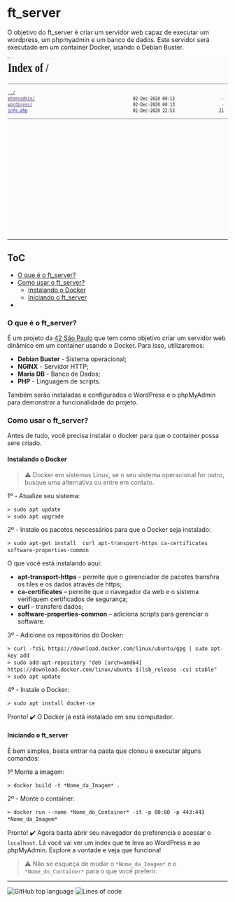 # ft_server
O objetivo do ft_server é criar um servidor web capaz de executar um wordpress, um phpmyadmin e um banco de dados. Este servidor será executado em um container Docker, usando o Debian Buster.

<img src="https://github.com/fecoelho/ft_server/blob/master/ft_server-quick-demo.gif" width="800" height="400" />


***
## ToC
- [O que é o ft_server?](#o-que---o-ft_server)
- [Como usar o ft_server?](#como-usar-o-ft_server)
  - [Instalando o Docker](#instalando-o-docker)
  - [Iniciando o ft_server](#iniciando-o-ft_server)
-

<a name="o-que---o-ft_server"></a>
### O que é o ft_server?
É um projeto da [42 São Paulo](https://www.42sp.org.br/) que tem como objetivo criar um servidor web dinâmico em um container usando o Docker.
Para isso, utilizaremos:
- **Debian Buster** - Sistema operacional;
- **NGINX** - Servidor HTTP;
- **Maria DB** - Banco de Dados;
- **PHP** - Linguagem de scripts.

Também serão instaladas e configurados o WordPress e o phpMyAdmin para demonstrar a funcionalidade do projeto.

<a name="como-usar-o-ft_server"></a>
### Como usar o ft_server?
Antes de tudo, você precisa instalar o docker para que o container possa sere criado.
<a name="instalando-o-docker"></a>
#### Instalando o Docker
> :warning: Docker em sistemas Linux, se o seu sistema operacional for outro, busque uma alternativa ou entre em contato.

1º - Atualize seu sistema:
```console
> sudo apt update
> sudo apt upgrade
```
2º - Instale os pacotes nescessários para que o Docker seja instalado:
```console
> sudo apt-get install  curl apt-transport-https ca-certificates software-properties-common
```
O que você está instalando aqui:
- **apt-transport-https** – permite que o gerenciador de pacotes transfira os tiles e os dados através de https;
- **ca-certificates** – permite que o navegador da web e o sistema verifiquem certificados de segurança;
- **curl** – transfere dados;
- **software-properties-common** – adiciona scripts para gerenciar o software.

3º - Adicione os repositórios do Docker:
```console
> curl -fsSL https://download.docker.com/linux/ubuntu/gpg | sudo apt-key add -
> sudo add-apt-repository "deb [arch=amd64] https://download.docker.com/linux/ubuntu $(lsb_release -cs) stable"
> sudo apt update
```
4º - Instale o Docker:
```console
> sudo apt install docker-ce
```
Pronto! ✔️ O Docker já está instalado em seu computador.

<a name="iniciando-o-ft_server"></a>
#### Iniciando o ft_server
É bem simples, basta entrar na pasta que clonou e executar alguns comandos:

1º Monte a imagem:
```console
> docker build -t *Nome_da_Imagem* .
```
2º - Monte o container:
```console
> docker run --name *Nome_do_Container* -it -p 80:80 -p 443:443 *Nome_da_Imagem*
```
Pronto! ✔️ Agora basta abrir seu navegador de preferencia e acessar o `localhost`. Lá você vai ver um index que te leva ao WordPress e ao phpMyAdmin. Explore a vontade e veja que funciona!
> :warning: Não se esqueça de mudar o `*Nome_da_Imagem*` e o `*Nome_do_Container*` para o que você preferir.
***
![GitHub top language](https://img.shields.io/github/languages/top/fecoelho/ft_server) ![Lines of code](https://img.shields.io/tokei/lines/github/fecoelho/ft_server)
